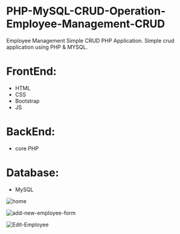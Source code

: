 # PHP-MySQL-CRUD-Operation-Employee-Management-CRUD
Employee Management Simple CRUD PHP Application. Simple crud application using PHP &amp; MYSQL.

# FrontEnd:
- HTML
- CSS
- Bootstrap
- JS
# BackEnd:
- core PHP
# Database:
- MySQL

![home](https://github.com/mdtalalwasim/PHP-MySQL-CRUD-Operation-Employee-Management-CRUD/assets/91146041/7b9187bc-c32b-4d5b-9b45-c9ab34ed8d2c)


![add-new-employee-form](https://github.com/mdtalalwasim/PHP-MySQL-CRUD-Operation-Employee-Management-CRUD/assets/91146041/f04bbda7-46aa-441c-9538-5d31c461fd39)

![Edit-Employee](https://github.com/mdtalalwasim/PHP-MySQL-CRUD-Operation-Employee-Management-CRUD/assets/91146041/dfdbda99-36be-4d69-951d-d678dac1bf62)
